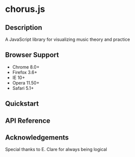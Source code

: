 # chorus.js

## Description
A JavaScript library for visualizing music theory and practice

## Browser Support
* Chrome 8.0+
* Firefox 3.6+
* IE 10+
* Opera 11.50+
* Safari 5.1+

## Quickstart

## API Reference

## Acknowledgements
Special thanks to E. Clare for always being logical
